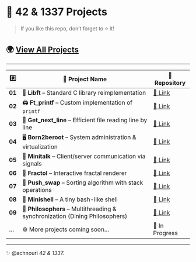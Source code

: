 # 🚀 42 & 1337 Projects  

> If you like this repo, don’t forget to ⭐ it!  

## 🌍 [View All Projects](https://github.com/achnouri)  

---

| #️⃣ | 📂 Project Name | 🔗 Repository |
|----|-----------------|----------------|
| **01** | 🧰 **Libft** – Standard C library reimplementation |[🔗 Link ](https://github.com/achnouri/libft) |
| **02** | 🖨️ **Ft_printf** – Custom implementation of `printf` | [🔗 Link ](https://github.com/achnouri/ft_printf) |
| **03** | 📜 **Get_next_line** – Efficient file reading line by line | [🔗 Link ](https://github.com/achnouri/get_next_line) |
| **04** | 🖥️ **Born2beroot** – System administration & virtualization | [🔗 Link ](https://github.com/achnouri/Born2beroot) |
| **05** | 📡 **Minitalk** – Client/server communication via signals | [🔗 Link ](https://github.com/achnouri/Minitalk) |
| **06** | 🎨 **Fractol** – Interactive fractal renderer | [🔗 Link ](https://github.com/achnouri/Fractol) |
| **07** | 🔄 **Push_swap** – Sorting algorithm with stack operations | [🔗 Link ](https://github.com/achnouri/Push_swap) |
| **08** | 🐚 **Minishell** – A tiny bash-like shell | [🔗 Link ](https://github.com/achnouri/minishell-master) |
| **09** | 🤝 **Philosophers** – Multithreading & synchronization (Dining Philosophers) | [🔗 Link ](https://github.com/achnouri/Philosophers) |
| … | ⚙️ More projects coming soon... | 🚧 In Progress |

---
✨ @achnouri *42 & 1337.*
